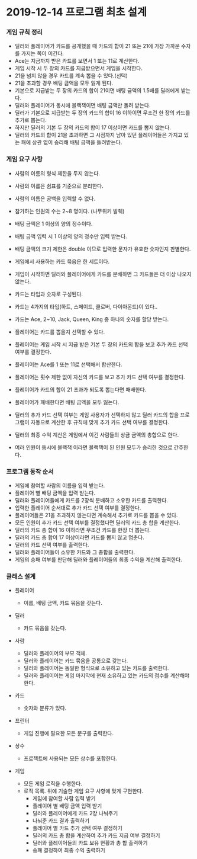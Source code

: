 # 2019-12-14 프로그램 최초 설계

### 게임 규칙 정리
- 딜러와 플레이어가 카드를 공개했을 때 카드의 합이 21 또는 21에 가장 가까운 수자를 가지는 쪽이 이긴다.
- Ace는 지금까지 받은 카드를 보면서 1 또는 11로 계산한다.
- 게임 시작 시 두 장의 카드를 지급받으면서 게임을 시작한다.
- 21을 넘지 않을 경우 카드를 계속 뽑을 수 있다.(선택)
- 21을 초과할 경우 배팅 금액을 모두 잃게 된다.
- 기본으로 지급받는 두 장의 카드의 합이 21이면 배팅 금액의 1.5배를 딜러에게 받는다.
- 딜러와 플레이어가 동시에 블랙잭이면 배팅 금액만 돌려 받는다.
- 딜러가 기본으로 지급받는 두 장의 카드의 합이 16 이하이면 무조건 한 장의 카드를 추가로 뽑는다.
- 하지만 딜러의 기본 두 장의 카드의 합이 17 이상이면 카드를 뽑지 않는다.
- 딜러의 카드의 합이 21을 초과하면 그 시점까지 남아 있던 플레이어들은 가지고 있는 패에 상관 없이 승리해 배팅 금액을 돌려받는다.

### 게임 요구 사항
- 사람의 이름의 형식 제한을 두지 않는다.
- 사람의 이름은 쉼표를 기준으로 분리한다.
- 사람의 이름은 공백을 입력할 수 없다.
- 참가하는 인원의 수는 2~8 명이다. (나무위키 발췌)

- 배팅 금액은 1 이상의 양의 정수이다.
- 배팅 금액 입력 시 1 이상의 양의 정수만 입력 받는다.
- 배팅 금액의 크기 제한은 double 이므로 입력한 문자가 유효한 숫자인지 판별한다.

- 게임에서 사용하는 카드 묶음은 한 세트이다.
- 게임이 시작하면 딜러와 플레이어에게 카드를 분배하면 그 카드들은 더 이상 나오지 않는다.
- 카드는 타입과 숫자로 구성된다.
- 카드는 4가지의 타입(하트, 스페이드, 클로버, 다이아몬드)이 있다..
- 카드는 Ace, 2~10, Jack, Queen, King 중 하나의 숫자를 할당 받는다.

- 플레이어는 카드를 뽑을지 선택할 수 있다.
- 플레이어는 게임 시작 시 지급 받은 기본 두 장의 카드의 합을 보고 추가 카드 선택 여부를 결정한다.
- 플레이어는 Ace를 1 또는 11로 선택해서 합산한다.
- 플레이어는 횟수 제한 없이 자신의 카드를 보고 추가 카드 선택 여부를 결정한다.
- 플레이어가 카드의 합이 21 초과가 되도록 뽑는다면 패배한다.
- 플레이어가 패배한다면 배팅 금액을 모두 잃는다.
- 딜러의 추가 카드 선택 여부는 게임 사용자가 선택하지 않고 딜러 카드의 합을 프로그램이 자동으로 계산한 후 규칙에 맞게 추가 카드 선택 여부를 결정한다.
- 딜러의 최종 수익 계산은 게임에서 이긴 사람들의 상금 금액의 총합으로 한다.
- 여러 인원이 동시에 블랙잭 이라면 블랙잭이 된 인원 모두가 승리한 것으로 간주한다.

### 프로그램 동작 순서
- 게임에 참여할 사람의 이름을 입력 받는다.
- 플레이어 별 배팅 금액을 입력 받는다.
- 딜러와 플레이어들에게 카드를 2장씩 분배하고 소유한 카드를 출력한다.
- 입력한 플레이어 순서대로 추가 카드 선택 여부를 결정한다.
- 플레이어들은 21을 초과하지 않는다면 계속해서 추가로 카드를 뽑을 수 있다.
- 모든 인원이 추가 카드 선택 여부를 결정했다면 딜러의 카드 총 합을 계산한다.
- 딜러의 카드 총 합이 16 이하라면 무조건 카드를 한장 더 뽑는다.
- 딜러의 카드 총 합이 17 이상이라면 카드를 뽑지 않고 멈춘다.
- 딜러의 카드 선택 여부를 출력한다.
- 딜러와 플레이어들이 소유한 카드와 그 총합을 출력한다.
- 게임의 승패 여부를 판단해 딜러와 플레이어들의 최종 수익을 계산해 출력한다.

### 클래스 설계
* 플레이어
    - 이름, 배팅 금액, 카드 묶음을 갖는다.

* 딜러
    - 카드 묶음을 갖는다.

* 사람
    - 딜러와 플레이어의 부모 객체.
    - 딜러와 플레이어는 카드 묶음을 공통으로 갖는다.
    - 딜러와 플레이어는 동일한 형식으로 소유하고 있는 카드를 출력한다.
    - 딜러와 플레이어는 게임 마지막에 현재 소유하고 있는 카드의 점수를 계산해야 한다.

* 카드
    - 숫자와 분류가 있다.

* 프린터
    - 게임 진행에 필요한 모든 문구를 출력한다.

* 상수
    - 프로젝트에 사용되는 모든 상수를 포함한다.

* 게임
    - 모든 게임 로직을 수행한다.
    - 로직 목록. 위에 기술한 게임 요구 사항에 맞게 구현한다.
        + 게임에 참여할 사람 입력 받기
        + 플레이어 별 배팅 금액 입력 받기
        + 딜러와 플레이어에게 카드 2장 나눠주기
        + 나눠준 카드 결과 출력하기
        + 플레이어 별 카드 추가 선택 여부 결정하기
        + 딜러의 카드 총 합을 계산하여 추가 카드 지급 여부 결정하기
        + 딜러와 플레이어들의 카드 보유 현황과 총 합 출력하기
        + 승패 결정하여 최종 수익 출력하기